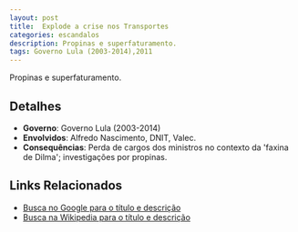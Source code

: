 ```yaml
---
layout: post
title:  Explode a crise nos Transportes
categories: escandalos
description: Propinas e superfaturamento.
tags: Governo Lula (2003-2014),2011
---
```


Propinas e superfaturamento.

## Detalhes
- **Governo**: Governo Lula (2003-2014)
- **Envolvidos**: Alfredo Nascimento, DNIT, Valec.
- **Consequências**: Perda de cargos dos ministros no contexto da 'faxina de Dilma'; investigações por propinas.

## Links Relacionados
- [Busca no Google para o título e descrição](https://www.google.com/search?q=Explode%20a%20crise%20nos%20Transportes%20Propinas%20e%20superfaturamento.%20Governo%20Lula%20%282003-2014%29)
- [Busca na Wikipedia para o título e descrição](https://en.wikipedia.org/w/index.php?search=Explode%20a%20crise%20nos%20Transportes%20Propinas%20e%20superfaturamento.%20Governo%20Lula%20%282003-2014%29)
